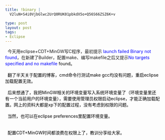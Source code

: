 ```yaml
--- 
title: !binary |
  V2luN+S4i0VjbGlwc2UrQ0RUK01pbkdX5o+Q56S66ZSZ6K+v

type: post
layout: post
tags: 
- Eclipse
---
```

  今天用eclipse+CDT+MinGW写C程序，最初提示<span style="background-color: white; color: blue;"> launch failed Binary not found</span>，在新建了Builder，配置make、编写makefile之后又提示<span style="color: blue;"></span><span style="color: black;"><span style="color: blue;">No targets specified and no makefile</span> found。</span><br /><br /><span style="color: black;">  翻了半天关于配置的博客，cmd命令行测试make gcc均没有问题，重启eclipse加载配置无效。</span><br /><br /><span style="color: black;">  后来想通了，我把MinGW相关的环境变量写入系统环境变量了（环境变量里还有一个当前用户的环境变量），需要使用管理员权限启动eclipse，才能正确加载配置。网上的资料大都是xp下的配置过程，没有考虑到权限的问题。</span><br /><br /><span style="color: black;">  当然，也可以在eclipse preferences里配置环境变量。 </span><br /><span style="color: black;"><br /></span><br /><span style="color: black;">  配置CDT+MinGW时间都浪费在权限上了，教训分享给大家。</span>
